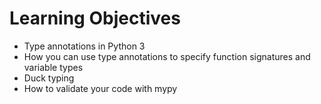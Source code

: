 # Learning Objectives

- Type annotations in Python 3
- How you can use type annotations to specify function signatures and variable types
- Duck typing
- How to validate your code with mypy
